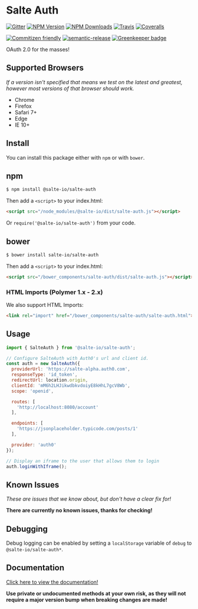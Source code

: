 # Salte Auth

[![Gitter][gitter-image]][gitter-url]
[![NPM Version][npm-version-image]][npm-url]
[![NPM Downloads][npm-downloads-image]][npm-url]
[![Travis][travis-ci-image]][travis-ci-url]
[![Coveralls][coveralls-image]][coveralls-url]

[![Commitizen friendly][commitizen-image]][commitizen-url]
[![semantic-release][semantic-release-image]][semantic-release-url]
[![Greenkeeper badge][greenkeeper-image]][greenkeeper-url]

OAuth 2.0 for the masses!

## Supported Browsers

_If a version isn't specified that means we test on the latest and greatest, however most versions of that browser should work._

- Chrome
- Firefox
- Safari 7+
- Edge
- IE 10+

## Install

You can install this package either with `npm` or with `bower`.

## npm

```sh
$ npm install @salte-io/salte-auth
```

Then add a `<script>` to your index.html:

```html
<script src="/node_modules/@salte-io/dist/salte-auth.js"></script>
```

Or `require('@salte-io/salte-auth')` from your code.

## bower

```sh
$ bower install salte-io/salte-auth
```

Then add a `<script>` to your index.html:

```html
<script src="/bower_components/salte-auth/dist/salte-auth.js"></script>
```

### HTML Imports (Polymer 1.x - 2.x)

We also support HTML Imports:

```html
<link rel="import" href="/bower_components/salte-auth/salte-auth.html">
```

## Usage

```js
import { SalteAuth } from '@salte-io/salte-auth';

// Configure SalteAuth with Auth0's url and client id.
const auth = new SalteAuth({
  providerUrl: 'https://salte-alpha.auth0.com',
  responseType: 'id_token',
  redirectUrl: location.origin,
  clientId: 'mM6h2LHJikwdbkvdoiyE8kHhL7gcV8Wb',
  scope: 'openid',

  routes: [
    'http://localhost:8080/account'
  ],

  endpoints: [
    'https://jsonplaceholder.typicode.com/posts/1'
  ],

  provider: 'auth0'
});

// Display an iframe to the user that allows them to login
auth.loginWithIframe();
```

## Known Issues

_These are issues that we know about, but don't have a clear fix for!_

**There are currently no known issues, thanks for checking!**

## Debugging

Debug logging can be enabled by setting a `localStorage` variable of `debug` to `@salte-io/salte-auth*`.

## Documentation

[Click here to view the documentation!](https://salte-io.github.io/salte-auth/)

**Use private or undocumented methods at your own risk, as they will not require a major version bump when breaking changes are made!**

[gitter-image]: https://badges.gitter.im/salte-io/salte-auth.svg
[gitter-url]: https://gitter.im/salte-io/salte-auth?utm_source=badge&utm_medium=badge&utm_campaign=pr-badge

[npm-version-image]: https://img.shields.io/npm/v/@salte-io/salte-auth.svg?style=flat
[npm-downloads-image]: https://img.shields.io/npm/dm/@salte-io/salte-auth.svg?style=flat
[npm-url]: https://npmjs.org/package/@salte-io/salte-auth

[travis-ci-image]: https://img.shields.io/travis/salte-io/salte-auth/master.svg?style=flat
[travis-ci-url]: https://travis-ci.org/salte-io/salte-auth

[coveralls-image]: https://img.shields.io/coveralls/salte-io/salte-auth/master.svg
[coveralls-url]: https://coveralls.io/github/salte-io/salte-auth?branch=master

[commitizen-image]: https://img.shields.io/badge/commitizen-friendly-brightgreen.svg
[commitizen-url]: https://commitizen.github.io/cz-cli/

[semantic-release-url]: https://github.com/semantic-release/semantic-release
[semantic-release-image]: https://img.shields.io/badge/%20%20%F0%9F%93%A6%F0%9F%9A%80-semantic--release-e10079.svg

[greenkeeper-image]: https://badges.greenkeeper.io/salte-io/salte-auth.svg
[greenkeeper-url]: https://greenkeeper.io
